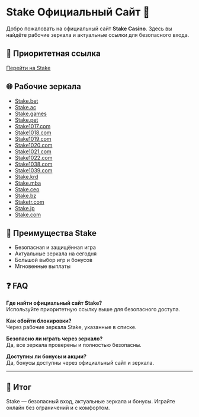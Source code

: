 # Stake Официальный Сайт 🎰

Добро пожаловать на официальный сайт **Stake Casino**. Здесь вы найдёте рабочие зеркала и актуальные ссылки для безопасного входа.

## 🔗 Приоритетная ссылка
[Перейти на Stake](https://stake1039.com/?c=nCP1BmOO)

## 🌐 Рабочие зеркала
- [Stake.bet](https://stake.bet/?c=nCP1BmOO)  
- [Stake.ac](https://stake.ac/?c=nCP1BmOO)  
- [Stake.games](https://stake.games/?c=nCP1BmOO)  
- [Stake.pet](https://stake.pet/?c=nCP1BmOO)  
- [Stake1017.com](https://stake1017.com/?c=nCP1BmOO)  
- [Stake1018.com](https://stake1018.com/?c=nCP1BmOO)  
- [Stake1019.com](https://stake1019.com/?c=nCP1BmOO)  
- [Stake1020.com](https://stake1020.com/?c=nCP1BmOO)  
- [Stake1021.com](https://stake1021.com/?c=nCP1BmOO)  
- [Stake1022.com](https://stake1022.com/?c=nCP1BmOO)  
- [Stake1038.com](https://stake1038.com/?c=nCP1BmOO)  
- [Stake1039.com](https://stake1039.com/?c=nCP1BmOO)  
- [Stake.krd](https://stake.krd/?c=nCP1BmOO)  
- [Stake.mba](https://stake.mba/?c=nCP1BmOO)  
- [Stake.ceo](https://stake.ceo/?c=nCP1BmOO)  
- [Stake.bz](https://stake.bz/?c=nCP1BmOO)  
- [Staketr.com](https://staketr.com/?c=nCP1BmOO)  
- [Stake.jp](https://stake.jp/?c=nCP1BmOO)  
- [Stake.com](https://stake.com/?c=nCP1BmOO)  

## 💎 Преимущества Stake
- Безопасная и защищённая игра  
- Актуальные зеркала на сегодня  
- Большой выбор игр и бонусов  
- Мгновенные выплаты  

## ❓ FAQ

**Где найти официальный сайт Stake?**  
Используйте приоритетную ссылку выше для безопасного доступа.  

**Как обойти блокировки?**  
Через рабочие зеркала Stake, указанные в списке.  

**Безопасно ли играть через зеркало?**  
Да, все зеркала проверены и полностью безопасны.  

**Доступны ли бонусы и акции?**  
Да, бонусы доступны через официальный сайт и зеркала.  

---

## 📌 Итог
Stake — безопасный вход, актуальные зеркала и бонусы. Играйте онлайн без ограничений и с комфортом.  
